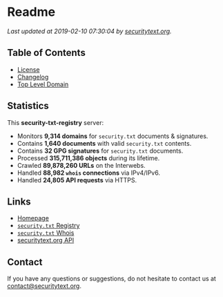 # Readme

_Last updated at 2019-02-10 07:30:04 by [securitytext.org](https://securitytext.org)._

## Table of Contents

* [License](LICENSE.md)
* [Changelog](CHANGELOG.md)
* [Top Level Domain](TLD.md)

## Statistics

This **security-txt-registry** server:

* Monitors **9,314 domains** for `security.txt` documents & signatures.
* Contains **1,640 documents** with valid `security.txt` contents.
* Contains **32 GPG signatures** for `security.txt` documents.
* Processed **315,711,386 objects** during its lifetime.
* Crawled **89,878,260 URLs** on the Interwebs.
* Handled **88,982 `whois` connections** via IPv4/IPv6.
* Handled **24,805 API requests** via HTTPS.

## Links

* [Homepage](https://securitytext.org)
* [`security.txt` Registry](https://registry.securitytext.org)
* [`security.txt` Whois](https://whois.securitytext.org)
* [securitytext.org API](https://api.securitytext.org)

## Contact

If you have any questions or suggestions, do not hesitate to contact us at contact@securitytext.org.
